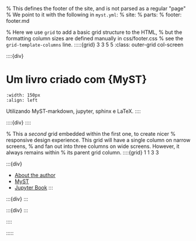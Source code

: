 % This defines the footer of the site, and is not parsed as a regular "page"
% We point to it with the following in `myst.yml`:
% site:
% parts:
% footer: footer.md

% Here we use `grid` to add a basic grid structure to the HTML,
% but the formatting column sizes are defined manually in css/footer.css
% see the `grid-template-columns` line.
:::::{grid} 3 3 5 5
:class: outer-grid col-screen

<!-- Project description -->

::::{div}

# Um livro criado com {MyST}

```{image} ../images/logo-wide.svg
:width: 150px
:align: left
```

Utilizando MyST-markdown, jupyter, sphinx e LaTeX.
::::

<!-- Spacer between project description and links columns -->

::::{div}
::::

<!-- Link columns -->

% This a _second_ grid embedded within the first one, to create nicer
% responsive design experience. This grid will have a single column on narrow screens,
% and fan out into three columns on wide screens. However, it always remains within
% its parent grid column.
::::{grid} 1 1 3 3

:::{div}

- [About the author](frontmatter/about_author.md)
- [MyST](https://mystmd.org)
- [Jupyter Book](https://github.com/jupyter-book)
  :::

:::{div}
:::

:::{div}
:::

::::

::::: 
